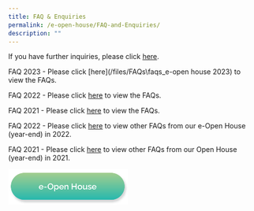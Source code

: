 ```yaml
---
title: FAQ & Enquiries
permalink: /e-open-house/FAQ-and-Enquiries/
description: ""
---
```

If you have further inquiries, please click&nbsp;[here](http://gg.gg/eOH_enquiries).  

FAQ 2023 - Please click [here](/files/FAQs\faqs_e-open house 2023) to view the FAQs.

FAQ 2022 - Please click&nbsp;[here](/files/FAQs\_e-Open%20House%202022Nov%20\_9%20Nov%2022.pdf)&nbsp;to view the FAQs.&nbsp;

FAQ 2021 - Please click&nbsp;[here](/files/e-Open%20House%202021%20Nov\_FAQs.pdf)&nbsp;to view the FAQs.&nbsp;

FAQ 2022 - Please click&nbsp;[here](/files/FAQs%20from%20our%20e-Open%20House%20year-end%20in%202022.pdf)&nbsp;to view other FAQs from our e-Open House (year-end) in 2022.&nbsp;

FAQ 2021 - Please click&nbsp;[here](/files/e-Open%20House%202021%20Nov\_Collated%20FAQs%20from%20online%20engagement%20session%2026%20Nov.pdf)&nbsp;to view other FAQs from our Open House (year-end) in 2021.

<a href="/e-open-house/e-open-house/"><img src="/images/Button/eopenhouse.png" style="width:48%"></a>